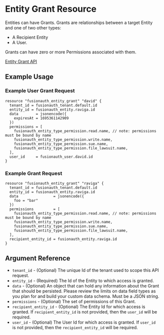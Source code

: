 # Entity Grant Resource

Entities can have Grants. Grants are relationships between a target Entity and one of two other types:

* A Recipient Entity
* A User.

Grants can have zero or more Permissions associated with them.

[Entity Grant API](https://fusionauth.io/docs/v1/tech/apis/entity-management/grants)

## Example Usage

### Example User Grant Request

```hcl
resource "fusionauth_entity_grant" "david" {
  tenant_id = fusionauth_tenant.default.id
  entity_id = fusionauth_entity.raviga.id
  data        = jsonencode({
    expiresAt = 1695361142909
  })
  permissions = [
    fusionauth_entity_type_permission.read.name, // note: permissions must be bound by name
    fusionauth_entity_type_permission.write.name,
    fusionauth_entity_type_permission.sue.name,
    fusionauth_entity_type_permission.file_lawsuit.name,
  ],
  user_id     = fusionauth_user.david.id
}
```

### Example Grant Request

```hcl
resource "fusionauth_entity_grant" "raviga" {
  tenant_id = fusionauth_tenant.default.id
  entity_id = fusionauth_entity.raviga.id
  data                = jsonencode({
    foo = "bar"
  })
  permissions         = [
    fusionauth_entity_type_permission.read.name, // note: permissions must be bound by name
    fusionauth_entity_type_permission.write.name,
    fusionauth_entity_type_permission.sue.name,
    fusionauth_entity_type_permission.file_lawsuit.name,
  ],
  recipient_entity_id = fusionauth_entity.raviga.id
}
```

## Argument Reference

* `tenant_id` - (Optional) The unique Id of the tenant used to scope this API request.
* `entity_id` - (Required) The Id of the Entity to which access is granted.
* `data` - (Optional) An object that can hold any information about the Grant that should be persisted. Please review the limits on data field types as you plan for and build your custom data schema.  Must be a JSON string.
* `permissions` - (Optional) The set of permissions of this Grant.
* `recipient_entity_id` - (Optional) The Entity Id for which access is granted. If `recipient_entity_id` is not provided, then the `user_id` will be required.
* `user_id` - (Optional) The User Id for which access is granted. If `user_id` is not provided, then the `recipient_entity_id` will be required.
